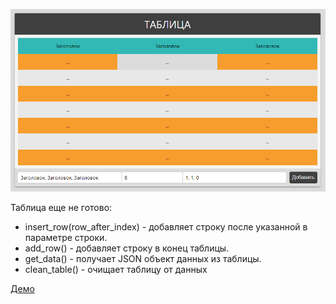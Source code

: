 ![alt text](images/img.jpg)

Таблица
еще не готово:
- insert_row(row_after_index) - добавляет строку после указанной в параметре строки.
- add_row() - добавляет строку в конец таблицы.
- get_data() - получает JSON объект данных из таблицы.
- clean_table() - очищает таблицу от данных

[Демо](http://snvoke.github.io/table-js/)
